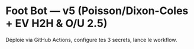 # Foot Bot — v5 (Poisson/Dixon-Coles + EV H2H & O/U 2.5)

Déploie via GitHub Actions, configure tes 3 secrets, lance le workflow.
